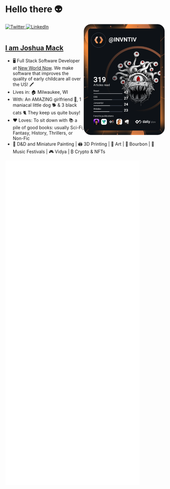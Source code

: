 # Hello there 👽

<div align="left">
  <a href="https://twitter.com/">
    <img
      src="https://img.shields.io/twitter/follow/_indras_net_?label=Twitter&logo=twitter&style=flat-square&color=1da1f2&logoColor=ffffff"
      alt="Twitter"
    />
  </a>
  <a href="https://www.linkedin.com/in/joshua-mack/">
    <img
      src="https://img.shields.io/static/v1?logo=linkedin&style=flat-square&color=0072b1&label=LinkedIn&message=%E2%98%86"
      alt="LinkedIn"
    />
  </a>

  <a href="https://api.daily.dev/get?r=invntiv" target="_blank">
    <img
      width="256"
      align="right"
      src="https://github.com/invntiv/invntiv/blob/main/devcard.svg"
    />
  </a>
</div>

<br />

## [I am Joshua Mack](invntivdevelopment.com)

- 🖥️ Full Stack Software Developer at [New World Now](https://www.newworldnow.com/). We make software that improves the quality of early childcare all over the US! 🖍️
- Lives in: 🏠 Milwaukee, WI
- With: An AMAZING girlfriend 👩, 1 maniacal little dog 🐕 & 3 black cats 🐈 They keep us quite busy!
- ❤️ Loves: To sit down with 📚 a pile of good books: usually Sci-Fi, Fantasy, History, Thrillers, or Non-Fic
- 🐉 D&D and Miniature Painting | 🖨️ 3D Printing | 🎨 Art | 🥃 Bourbon | 🎵 Music Festivals | 🎮 Vidya | ₿ Crypto & NFTs


![Metrics](https://github.com/invntiv/invntiv/blob/main/github-metrics.svg)

